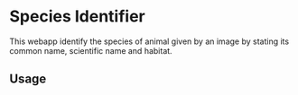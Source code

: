 # Species Identifier
This webapp identify the species of animal given by an image by stating its common name, scientific name and habitat.
## Usage
